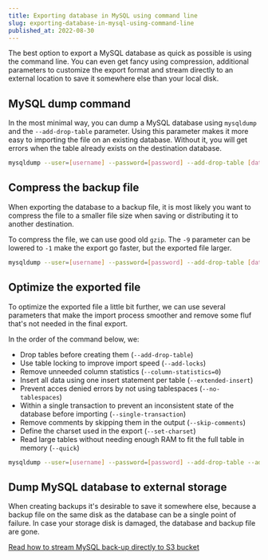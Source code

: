 ```yaml
---
title: Exporting database in MySQL using command line
slug: exporting-database-in-mysql-using-command-line
published_at: 2022-08-30
---
```


The best option to export a MySQL database as quick as possible is using the command line. You can even get fancy using compression, additional parameters to customize the export format and stream directly to an external location to save it somewhere else than your local disk.

## MySQL dump command

In the most minimal way, you can dump a MySQL database using `mysqldump` and the `--add-drop-table` parameter. Using this parameter makes it more easy to importing the file on an existing database. Without it, you will get errors when the table already exists on the destination database.

```bash
mysqldump --user=[username] --password=[password] --add-drop-table [database]
```

## Compress the backup file

When exporting the database to a backup file, it is most likely you want to compress the file to a smaller file size when saving or distributing it to another destination.

To compress the file, we can use good old `gzip`. The `-9` parameter can be lowered to `-1` make the export go faster, but the exported file larger.

```bash
mysqldump --user=[username] --password=[password] --add-drop-table [database] | gzip -9
```

## Optimize the exported file

To optimize the exported file a little bit further, we can use several parameters that make the import process smoother and remove some fluf that's not needed in the final export.

In the order of the command below, we:

-   Drop tables before creating them (`--add-drop-table`)
-   Use table locking to improve import speed (`--add-locks`)
-   Remove unneeded column statistics (`--column-statistics=0`)
-   Insert all data using one insert statement per table (`--extended-insert`)
-   Prevent acces denied errors by not using tablespaces (`--no-tablespaces`)
-   Within a single transaction to prevent an inconsistent state of the database before importing (`--single-transaction`)
-   Remove comments by skipping them in the output (`--skip-comments`)
-   Define the charset used in the export (`--set-charset`)
-   Read large tables without needing enough RAM to fit the full table in memory (`--quick`)

```bash
mysqldump --user=[username] --password=[password] --add-drop-table --add-locks --column-statistics=0 --extended-insert --no-tablespaces --single-transaction --skip-comments --set-charset --quick [database] | gzip -9
```

## Dump MySQL database to external storage

When creating backups it's desirable to save it somewhere else, because a backup file on the same disk as the database can be a single point of failure. In case your storage disk is damaged, the database and backup file are gone.

[Read how to stream MySQL back-up directly to S3 bucket](/stream-mysql-backup-directly-to-s3-bucket)
